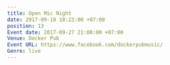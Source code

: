 ```yaml
---
title: Open Mic Night
date: 2017-09-18 18:23:00 +07:00
position: 13
Event date: 2017-09-27 21:00:00 +07:00
Venue: Docker Pub
Event URL: https://www.facebook.com/dockerpubmusic/
Genre: live
---
```


